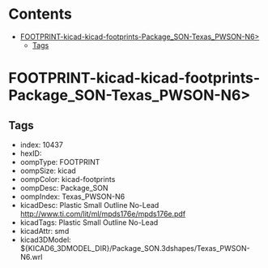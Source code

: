 



Contents
========

* [FOOTPRINT-kicad-kicad-footprints-Package_SON-Texas_PWSON-N6>](#footprint-kicad-kicad-footprints-package_son-texas_pwson-n6)
	* [Tags](#tags)

# FOOTPRINT-kicad-kicad-footprints-Package_SON-Texas_PWSON-N6>

## Tags

- index: 10437
- hexID: 
- oompType: FOOTPRINT
- oompSize: kicad
- oompColor: kicad-footprints
- oompDesc: Package_SON
- oompIndex: Texas_PWSON-N6
- kicadDesc: Plastic Small Outline No-Lead http://www.ti.com/lit/ml/mpds176e/mpds176e.pdf
- kicadTags: Plastic Small Outline No-Lead
- kicadAttr: smd
- kicad3DModel: ${KICAD6_3DMODEL_DIR}/Package_SON.3dshapes/Texas_PWSON-N6.wrl
